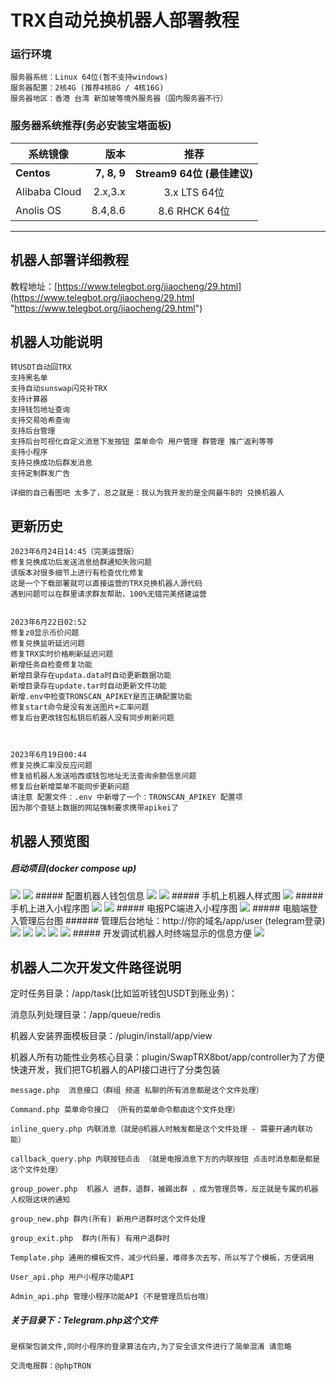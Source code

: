 # TRX自动兑换机器人部署教程
### 运行环境
	服务器系统：Linux 64位(暂不支持windows)
	服务器配置：2核4G (推荐4核8G / 4核16G)
	服务器地区：香港 台湾 新加坡等境外服务器（国内服务器不行） 
### 服务器系统推荐(务必安装宝塔面板)

| 系统镜像        | 版本   |  推荐  |
| --------   | -----:  | :----:  |
| **Centos**      | **7, 8, 9**   |   **Stream9 64位 (最佳建议)**     |
| Alibaba Cloud        |   2.x,3.x   |   3.x LTS 64位   |
| Anolis OS        |    8.4,8.6    |  8.6 RHCK 64位  |


------------ 

## 机器人部署详细教程
教程地址：[https://www.telegbot.org/jiaocheng/29.html](https://www.telegbot.org/jiaocheng/29.html "https://www.telegbot.org/jiaocheng/29.html")



## 机器人功能说明  
	转USDT自动回TRX
	支持黑名单
	支持自动sunswap闪兑补TRX
    支持计算器 
	支持钱包地址查询
	支持交易哈希查询
	支持后台管理 
	支持后台可视化自定义消息下发按钮 菜单命令 用户管理 群管理 推广返利等等 
	支持小程序
	支持兑换成功后群发消息
	支持定制群发广告

	详细的自己看图吧 太多了，总之就是：我认为我开发的是全网最牛B的 兑换机器人
## 更新历史
	2023年6月24日14:45（完美运营版）
	修复兑换成功后发送消息给群通知失败问题
	该版本对很多细节上进行有检查优化修复
	这是一个下载部署就可以直接运营的TRX兑换机器人源代码
	遇到问题可以在群里请求群友帮助，100%无错完美搭建运营 
	

	2023年6月22日02:52
	修复z0显示币价问题
	修复兑换监听延迟问题
	修复TRX实时价格刷新延迟问题
	新增任务自检查修复功能
	新增目录存在updata.data时自动更新数据功能
	新增目录存在update.tar时自动更新文件功能
	新增.env中检查TRONSCAN_APIKEY是否正确配置功能
	修复start命令是没有发送图片+汇率问题
	修复后台更改钱包私钥后机器人没有同步刷新问题



	2023年6月19日00:44
	修复兑换汇率没反应问题
	修复给机器人发送哈西或钱包地址无法查询余额信息问题
	修复后台新增菜单不能同步更新问题
	请注意 配置文件：.env 中新增了一个：TRONSCAN_APIKEY 配置项
	因为那个查链上数据的网站强制要求携带apikei了
	
## 机器人预览图
##### 启动项目(docker compose up)
<img src="https://github.com/smalpony/trxbot/blob/main/photo/001.png">
<img src="https://github.com/smalpony/trxbot/blob/main/photo/002.png">
##### 配置机器人钱包信息
<img src="https://github.com/smalpony/trxbot/blob/main/photo/003.png">
<img src="https://github.com/smalpony/trxbot/blob/main/photo/004.png">
##### 手机上机器人样式图
<img src="https://github.com/smalpony/trxbot/blob/main/photo/005.jpg">
##### 手机上进入小程序图
<img src="https://github.com/smalpony/trxbot/blob/main/photo/006.jpg">
<img src="https://github.com/smalpony/trxbot/blob/main/photo/007.jpg">
##### 电报PC端进入小程序图
<img src="https://github.com/smalpony/trxbot/blob/main/photo/008.png">
##### 电脑端登入管理后台图
###### 管理后台地址：http://你的域名/app/user  (telegram登录)
<img src="https://github.com/smalpony/trxbot/blob/main/photo/009.png">
<img src="https://github.com/smalpony/trxbot/blob/main/photo/0010.png">
<img src="https://github.com/smalpony/trxbot/blob/main/photo/0011.png">
<img src="https://github.com/smalpony/trxbot/blob/main/photo/0012.png">
<img src="https://github.com/smalpony/trxbot/blob/main/photo/0013.png">
##### 开发调试机器人时终端显示的信息方便
<img src="https://github.com/smalpony/trxbot/blob/main/photo/0014.png">


## 机器人二次开发文件路径说明
定时任务目录：/app/task(比如监听钱包USDT到账业务)：

消息队列处理目录：/app/queue/redis

机器人安装界面模板目录：/plugin/install/app/view

机器人所有功能性业务核心目录：plugin/SwapTRX8bot/app/controller为了方便快速开发，我们把TG机器人的API接口进行了分类包装

	message.php  消息接口（群组 频道 私聊的所有消息都是这个文件处理）
	
	Command.php 菜单命令接口 （所有的菜单命令都由这个文件处理）

	inline_query.php 内联消息（就是@机器人时触发都是这个文件处理 - 需要开通内联功能）

	callback_query.php 内联按钮点击 （就是电报消息下方的内联按钮 点击时消息都是都是这个文件处理）

	group_power.php  机器人 进群，退群，被踢出群 ，成为管理员等，反正就是专属的机器人权限这块的通知

	group_new.php 群内(所有) 新用户进群时这个文件处理

	group_exit.php  群内(所有) 有用户退群时

	Template.php 通用的模板文件，减少代码量，难得多次去写，所以写了个模板，方便调用

	User_api.php 用户小程序功能API

	Admin_api.php 管理小程序功能API（不是管理员后台哦）
	
##### 关于目录下：Telegram.php这个文件 
	是框架包装文件,同时小程序的登录算法在内,为了安全该文件进行了简单混淆 请忽略
	
	交流电报群：@phpTRON


